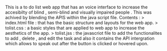 This is a to do list web app that has an voice interface to increase the accesibilty of blind , semi-blind and visually impaired people . This was achived by blending the APIS within the java script file.
	Contents : 
		> index.html file : that has the basic structure and layouts for the web app.
  	> tolist.css : a basic styles that are applied to web app to increase the aesthetics of the app.
  	> tolist.jss : the javascriot file to add the functionalites to add , delete , and edit the task and also it contains the API intergration which allows to speak out after the button is clicked or hovered upon.
